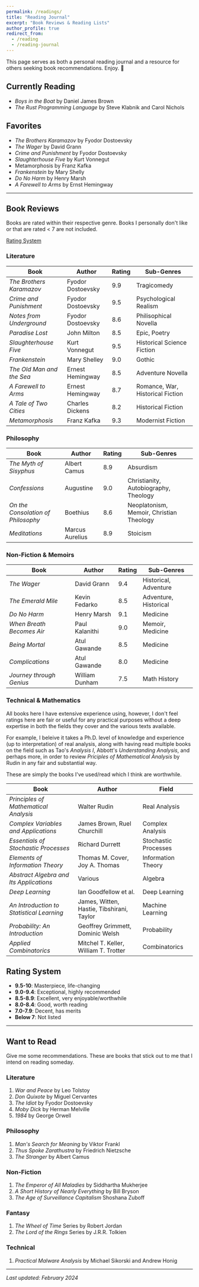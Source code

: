 ```yaml
---
permalink: /readings/
title: "Reading Journal"
excerpt: "Book Reviews & Reading Lists"
author_profile: true
redirect_from: 
  - /reading
  - /reading-journal
---
```


This page serves as both a personal reading journal and a resource for others seeking book recommendations. Enjoy. :book:

## Currently Reading

- _Boys in the Boat_ by Daniel James Brown
- _The Rust Programming Language_ by Steve Klabnik and Carol Nichols

## Favorites

- _The Brothers Karamazov_ by Fyodor Dostoevsky
- _The Wager_ by David Grann
- _Crime and Punishment_ by Fyodor Dostoevsky
- _Slaughterhouse Five_ by Kurt Vonnegut
- Metamorphosis by Franz Kafka
- _Frankenstein_ by Mary Shelly
- _Do No Harm_ by Henry Marsh
- _A Farewell to Arms_ by Ernst Hemingway

---

## Book Reviews

Books are rated within their respective genre. Books I personally don't like or that are rated < 7 are not included.

[Rating System](#rating-system)

### Literature

| Book | Author | Rating | Sub-Genres |
|------|---------|---------|--------|
| _The Brothers Karamazov_ | Fyodor Dostoevsky | 9.9 | Tragicomedy |
| _Crime and Punishment_ | Fyodor Dostoevsky | 9.5 | Psychological Realism |
| _Notes from Underground_ | Fyodor Dostoevsky | 8.6 | Philisophical Novella |
| _Paradise Lost_ | John Milton | 8.5 | Epic, Poetry |
| _Slaughterhouse Five_ | Kurt Vonnegut | 9.5 | Historical Science Fiction |
| _Frankenstein_ | Mary Shelley | 9.0 | Gothic |
| _The Old Man and the Sea_ | Ernest Hemingway | 8.5 | Adventure Novella |
| _A Farewell to Arms_ | Ernest Hemingway | 8.7 | Romance, War, Historical Fiction |
| _A Tale of Two Cities_ | Charles Dickens | 8.2 | Historical Fiction |
| _Metamorphosis_ | Franz Kafka | 9.3 | Modernist Fiction |

### Philosophy

| Book | Author | Rating | Sub-Genres |
|------|---------|------|---------|
| _The Myth of Sisyphus_ | Albert Camus | 8.9 | Absurdism |
| _Confessions_ | Augustine | 9.0 | Christianity, Autobiography, Theology |
| _On the Consolation of Philosophy_ | Boethius | 8.6 | Neoplatonism, Memoir, Christian Theology |
| _Meditations_ | Marcus Aurelius | 8.9 | Stoicism |

### Non-Fiction & Memoirs

| Book | Author | Rating | Sub-Genres |
|------|---------|---------|--------|
| _The Wager_ | David Grann | 9.4 | Historical, Adventure |
| _The Emerald Mile_ | Kevin Fedarko | 8.5 | Adventure, Historical |
| _Do No Harm_ | Henry Marsh | 9.1 | Medicine |
| _When Breath Becomes Air_ | Paul Kalanithi | 9.0 | Memoir, Medicine |
| _Being Mortal_ | Atul Gawande | 8.5 | Medicine |
| _Complications_ | Atul Gawande | 8.0 | Medicine |
| _Journey through Genius_ | William Dunham | 7.5 | Math History |

### Technical & Mathematics

All books here I have extensive experience using, however, I don't feel ratings here are fair or useful for any practical purposes without a deep expertise in both the fields they cover and the various texts available. 

For example, I beleive it takes a Ph.D. level of knowledge and experience (up to interpretation) of real analysis, along with having read multiple books on the field such as Tao's _Analysis I_, Abbott's _Understanding Analysis_, and perhaps more, in order to review _Priciples of Mathematical Analysis_ by Rudin in any fair and substantial way.

These are simply the books I've used/read which I think are worthwhile.

| Book | Author | Field |
|------|---------|---------|
| _Principles of Mathematical Analysis_ | Walter Rudin | Real Analysis |
| _Complex Variables and Applications_ | James Brown, Ruel Churchill | Complex Analysis |
| _Essentials of Stochastic Processes_ | Richard Durrett | Stochastic Processes |
| _Elements of Information Theory_ | Thomas M. Cover, Joy A. Thomas | Information Theory |
| _Abstract Algebra and Its Applications_ | Various | Algebra |
| _Deep Learning_ | Ian Goodfellow et al. | Deep Learning |
| _An Introduction to Statistical Learning_ | James, Witten, Hastie, Tibshirani, Taylor | Machine Learning |
| _Probability: An Introduction_ | Geoffrey Grimmett, Dominic Welsh | Probability |
| _Applied Combinatorics_ | Mitchel T. Keller, William T. Trotter | Combinatorics |

## Rating System

- **9.5-10**: Masterpiece, life-changing
- **9.0-9.4**: Exceptional, highly recommended
- **8.5-8.9**: Excellent, very enjoyable/worthwhile
- **8.0-8.4**: Good, worth reading
- **7.0-7.9**: Decent, has merits
- **Below 7**: Not listed

---

## Want to Read

Give me some recommendations. These are books that stick out to me that I intend on reading someday.

### Literature

1. _War and Peace_ by Leo Tolstoy
2. _Don Quixote_ by Miguel Cervantes
3. _The Idiot_ by Fyodor Dostoevsky
4. _Moby Dick_ by Herman Melville
5. _1984_ by George Orwell

### Philosophy

1. _Man's Search for Meaning_ by Viktor Frankl
2. _Thus Spoke Zarathustra_ by Friedrich Nietzsche
3. _The Stranger_ by Albert Camus

### Non-Fiction

1. _The Emperor of All Maladies_ by Siddhartha Mukherjee
2. _A Short History of Nearly Everything_ by Bill Bryson
3. _The Age of Surveillance Capitalism_ Shoshana Zuboff

### Fantasy

1. _The Wheel of Time_ Series by Robert Jordan
2. _The Lord of the Rings_ Series by J.R.R. Tolkien

### Technical

1. _Practical Malware Analysis_ by Michael Sikorski and Andrew Honig

---

_Last updated: February 2024_

